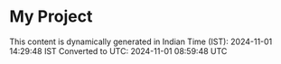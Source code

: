 # My Project

This content is dynamically generated in Indian Time (IST): 2024-11-01 14:29:48 IST
Converted to UTC: 2024-11-01 08:59:48 UTC
